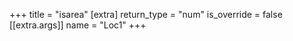 +++
title = "isarea"
[extra]
return_type = "num"
is_override = false
[[extra.args]]
name = "Loc1"
+++